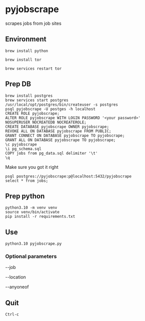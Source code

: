 # pyjobscrape 
scrapes jobs from job sites
## Environment
`brew install python`

`brew install tor`

`brew services restart tor`


## Prep DB
```
brew install postgres
brew services start postgres
/usr/local/opt/postgres/bin/createuser -s postgres
psql pyjobscrape -U postges -h localhost
CREATE ROLE pyjobscrape;
ALTER ROLE pyjobscrape WITH LOGIN PASSWORD '<your password>' NOSUPERUSER NOCREATEDB NOCREATEROLE;
CREATE DATABASE pyjobscrape OWNER pyjobscrape;
REVOKE ALL ON DATABASE pyjobscrape FROM PUBLIC;
GRANT CONNECT ON DATABASE pyjobscrape TO pyjobscrape;
GRANT ALL ON DATABASE pyjobscrape TO pyjobscrape;
\c pyjobscrape
\i pg_schema.sql
COPY jobs from pg_data.sql delimiter '\t'
\q
```
Make sure you got it right
```
psql postgres://pyjobscrape:p@localhost:5432/pyjobscrape
select * from jobs;
```
## Prep python
```
python3.10 -m venv venv
source venv/bin/activate
pip install -r requirements.txt
```
## Use
`python3.10 pyjobscrape.py`
### Optional parameters
--job

--location

--anyoneof
## Quit
`Ctrl-c`
